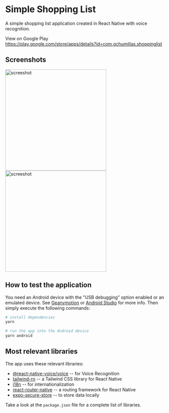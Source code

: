 # Simple Shopping List

A simple shopping list application created in React Native with voice recognition.

View on Google Play<br>
https://play.google.com/store/apps/details?id=com.gchumillas.shoppinglist

## Screenshots

<img src="https://user-images.githubusercontent.com/5312427/148349979-a161f698-20bc-4026-a68f-e9814e13fe18.png" alt="screeshot" width="320"> <img src="https://user-images.githubusercontent.com/5312427/148349993-2c21c1bd-6a7e-4aa7-9b7c-98ca8300fbd8.png" alt="screeshot" width="320">

## How to test the application

You need an Android device with the "USB debugging" option enabled or an emulated device. See [Geanymotion](https://www.genymotion.com/download/) or [Android Studio](https://developer.android.com/studio) for more info. Then simply execute the following commands:

```bash
# install dependencies
yarn

# run the app into the Android device
yarn android
```

## Most relevant libraries

The app uses these relevant libraries:

* [@react-native-voice/voice](https://github.com/vadimdemedes/tailwind-rn) -- for Voice Recognition
* [tailwind-rn](https://github.com/vadimdemedes/tailwind-rn) -- a Tailwind CSS library for React Native
* [i18n](https://www.npmjs.com/package/i18next) -- for internationalization
* [react-router-native](https://www.npmjs.com/package/react-router-native) -- a routing framework for React Native
* [expo-secure-store](https://docs.expo.dev/versions/latest/sdk/securestore/) -- to store data locally

Take a look at the `package.json` file for a complete list of libraries.
